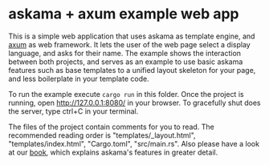 # askama + axum example web app

This is a simple web application that uses askama as template engine, and
[axum](https://crates.io/crates/axum) as web framework.
It lets the user of the web page select a display language, and asks for their name.
The example shows the interaction between both projects, and serves as an example to use
basic askama features such as base templates to a unified layout skeleton for your page,
and less boilerplate in your template code.

To run the example execute `cargo run` in this folder.
Once the project is running, open <http://127.0.0.1:8080/> in your browser.
To gracefully shut does the server, type ctrl+C in your terminal.

The files of the project contain comments for you to read.
The recommended reading order is "templates/_layout.html", "templates/index.html",
"Cargo.toml", "src/main.rs". Also please have a look at our [book](https://askama.readthedocs.io/),
which explains askama's features in greater detail.
